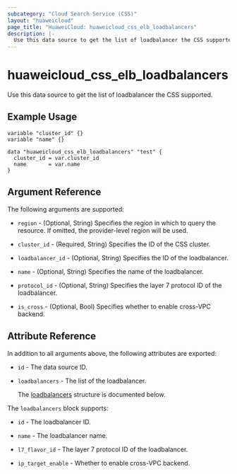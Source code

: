 ```yaml
---
subcategory: "Cloud Search Service (CSS)"
layout: "huaweicloud"
page_title: "HuaweiCloud: huaweicloud_css_elb_loadbalancers"
description: |-
  Use this data source to get the list of loadbalancer the CSS supported.
---
```


# huaweicloud_css_elb_loadbalancers

Use this data source to get the list of loadbalancer the CSS supported.

## Example Usage

```hcl
variable "cluster_id" {}
variable "name" {}

data "huaweicloud_css_elb_loadbalancers" "test" {
  cluster_id = var.cluster_id
  name       = var.name
}
```

## Argument Reference

The following arguments are supported:

* `region` - (Optional, String) Specifies the region in which to query the resource.
  If omitted, the provider-level region will be used.

* `cluster_id` - (Required, String) Specifies the ID of the CSS cluster.

* `loadbalancer_id` - (Optional, String) Specifies the ID of the loadbalancer.

* `name` - (Optional, String) Specifies the name of the loadbalancer.

* `protocol_id` - (Optional, String) Specifies the layer 7 protocol ID of the loadbalancer.

* `is_cross` - (Optional, Bool) Specifies whether to enable cross-VPC backend.

## Attribute Reference

In addition to all arguments above, the following attributes are exported:

* `id` - The data source ID.

* `loadbalancers` - The list of the loadbalancer.

  The [loadbalancers](#loadbalancers_struct) structure is documented below.

<a name="loadbalancers_struct"></a>
The `loadbalancers` block supports:

* `id` - The loadbalancer ID.

* `name` - The loadbalancer name.

* `l7_flavor_id` - The layer 7 protocol ID of the loadbalancer.

* `ip_target_enable` - Whether to enable cross-VPC backend.
